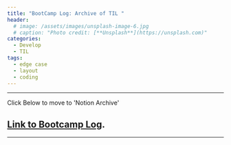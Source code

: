 ```yaml
---
title: "BootCamp Log: Archive of TIL "
header:
  # image: /assets/images/unsplash-image-6.jpg
  # caption: "Photo credit: [**Unsplash**](https://unsplash.com)"
categories:
  - Develop
  - TIL
tags:
  - edge case
  - layout
  - coding
---
```

* * *

Click Below to move to 'Notion Archive'

## [Link to Bootcamp Log](https://peridot-beef-71d.notion.site/Software-Engineering-Bootcamp-1bc412d2403543eaadf401a5b956add1).

* * * 
